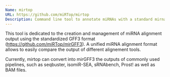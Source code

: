 ```yaml
---
Name: mirtop 
URL: https://github.com/miRTop/mirtop
Description: Command line tool to annotate miRNAs with a standard mirna/isomir naming
---
```


This tool is dedicated to the creation and management of miRNA alignment output using the standardized GFF3 format (https://github.com/miRTop/mirGFF3).
A unified miRNA alignment format allows to easily compare the output of different alignement tools.

Currently, mirtop can convert into mirGFF3 the outputs of commonly used pipelines, such as seqbuster, isomiR-SEA, sRNAbench, Prost! as well as BAM files.
